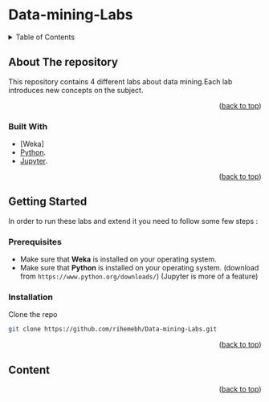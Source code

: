 # Data-mining-Labs
<div id="top"></div>

<!-- TABLE OF CONTENTS -->
<details>
  <summary>Table of Contents</summary>
  <ol>
    <li>
      <a href="#about-the-project">About The Labs</a>
      <ul>
        <li><a href="#built-with">Built With</a></li>
      </ul>
    </li>
    <li>
      <a href="#getting-started">Getting Started</a>
      <ul>
        <li><a href="#prerequisites">Prerequisites</a></li>
        <li><a href="#installation">Installation</a></li>
      </ul>
    </li>
    <li><a href="#usage">Content</a></li>
  </ol>
</details>

## About The repository

This repository contains 4 different labs about data mining.Each lab introduces new concepts on the subject.
<p align="right">(<a href="#top">back to top</a>)</p>

### Built With

* [Weka]
* [Python](https://www.python.org/).
* [Jupyter](https://jupyter.org/).

<p align="right">(<a href="#top">back to top</a>)</p>

## Getting Started

In order to run these labs and extend it you need to follow some few steps : 

### Prerequisites

* Make sure that **Weka** is installed on your operating system.
* Make sure that **Python** is installed on your operating system. (download from ```https://www.python.org/downloads/```)
(Jupyter is more of a feature)

### Installation

Clone the repo
   ```sh
   git clone https://github.com/rihemebh/Data-mining-Labs.git
   ```

<p align="right">(<a href="#top">back to top</a>)</p>

## Content


<p align="right">(<a href="#top">back to top</a>)</p>


